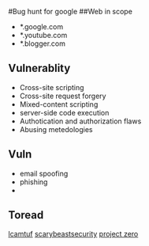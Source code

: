 #Bug hunt for google
##Web in scope
- *.google.com
- *.youtube.com
- *.blogger.com
## Vulnerablity
  - Cross-site scripting
  - Cross-site request forgery
  - Mixed-content scripting
  - server-side code execution
  - Authotication and authorization flaws
  - Abusing metedologies
## Vuln
- email spoofing
- phishing
- 
## Toread
[lcamtuf](https://lcamtuf.blogspot.com/)
[scarybeastsecurity](https://scarybeastsecurity.blogspot.com/)
[project zero](#)

